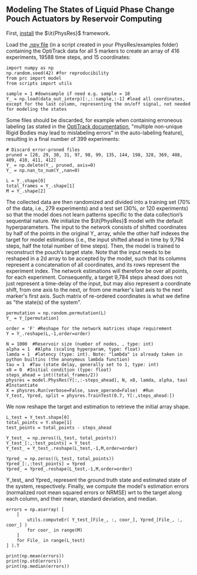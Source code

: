 ## Modeling The States of Liquid Phase Change Pouch Actuators by Reservoir Computing

First, [install][1] the $\it{PhysRes}$ framework.

Load the [.npy file][2] (in a script created in your PhysRes/examples folder) containing the OptiTrack data for all 5 markers to create an array of 416 experiments, 19588 time steps, and 15 coordinates: 

    import numpy as np
    np.random.seed(42) #for reproducibility
    from prc import model
    from scripts import utils

    sample = 1 #downsample if need e.g. sample = 10
    Y_ = np.load(data_out_interp)[:,::sample,:-1] #load all coordinates, except for the last column, representing the on/off signal, not needed for modeling the states

Some files should be discarded, for example when containing erroneous labeling (as stated in the [OptiTrack documentation][3], "multiple non-unique Rigid Bodies may lead to mislabeling errors" in the auto-labeling feature), resulting in a final number of 399 experiments:


    # Discard error-proned files
    pruned = [28, 29, 30, 31, 97, 98, 99, 135, 144, 198, 328, 369, 408, 409, 410, 411, 412]
    Y_ = np.delete(Y_, pruned, axis=0)
    Y_ = np.nan_to_num(Y_,nan=0)

    L = Y_.shape[0]
    total_frames = Y_.shape[1]
    M = Y_.shape[2]


The collected data are then randomized and divided into a training set (70% of the data, i.e., 279 experiments) and a test set (30%, or 120 experiments) so that the model does not learn patterns specific to the data collection’s sequential nature. We initialize the $\it{PhysRes}$ model with the default hyperparameters. The input to the network consists of shifted coordinates by half of the points in the original Y_ array, while the other half indexes the target for model estimations (i.e., the input shifted ahead in time by 9,794 steps, half the total number of time steps). Then, the model is trained to reconstruct the pouch’s target state. Note that the input needs to be reshaped in a 2d array to be accepted by the model, such that its columns represent a concatenation of all coordinates, and its rows represent the experiment index. The network estimations will therefore be over all points, for each experiment. Consequently, a target 9,784 steps ahead does not just represent a time-delay of the input, but may also represent a coordinate shift, from one axis to the next, or from one marker's last axis to the next marker's first axis. Such matrix of re-ordered coordinates is what we define as "the state(s) of the system".

    permutation = np.random.permutation(L)
    Y_ = Y_[permutation]

    order = 'F' #Reshape for the network matrices shape requirement
    Y = Y_.reshape(L,-1,order=order)

    N = 1000  #Reservoir size (number of nodes, , type: int)
    alpha = 1  #Alpha (scaling hyperparam, type: float)
    lamda = 1  #latency (type: int). Note: "lambda" is already taken in python builtins (the anonymous lambda function)
    tau = 1  #Tau (state delay, generally set to 1, type: int)
    x0 = 0  #Initial condition (type: float)
    steps_ahead = int((total_frames/2))
    physres = model.PhysRes(Y[:,:-steps_ahead], N, x0, lamda, alpha, tau)  #Instantiate
    X = physres.Run(verbose=False, save_operand=False)  #Run
    Y_test, Ypred, split = physres.TrainTest(0.7, Y[:,steps_ahead:])

We now reshape the target and estimation to retrieve the initial array shape.

    L_test = Y_test.shape[0]
    total_points = Y.shape[1]
    test_points = total_points - steps_ahead

    Y_test_ = np.zeros((L_test, total_points))
    Y_test_[:,:test_points] = Y_test
    Y_test_ = Y_test_.reshape(L_test,-1,M,order=order)

    Ypred_ = np.zeros((L_test, total_points))
    Ypred_[:,:test_points] = Ypred
    Ypred_ = Ypred_.reshape(L_test,-1,M,order=order)

Y_test_ and Ypred_ represent the ground truth state and estimated state of the system, respectively.
Finally, we compute the model's estimation errors (normalized root mean squared errors or NRMSE) wrt to the target along each column, and their mean, standard deviation, and median.

    errors = np.asarray( [
        [
            utils.computeEr( Y_test_[File_, :, coor_], Ypred_[File_, :, coor_] )
            for coor_ in range(M)
        ]
        for File_ in range(L_test)
    ] ).T

    print(np.mean(errors))
    print(np.std(errors))
    print(np.median(errors))

[1]: https://github.com/KawaharaLab/PhysRes
[2]: https://drive.google.com/file/d/1xwKmGbU0_p_Dro_v88EjaXGeZlishxr7/view?usp=share_link
[3]: https://docs.optitrack.com/motive/rigid-body-tracking
